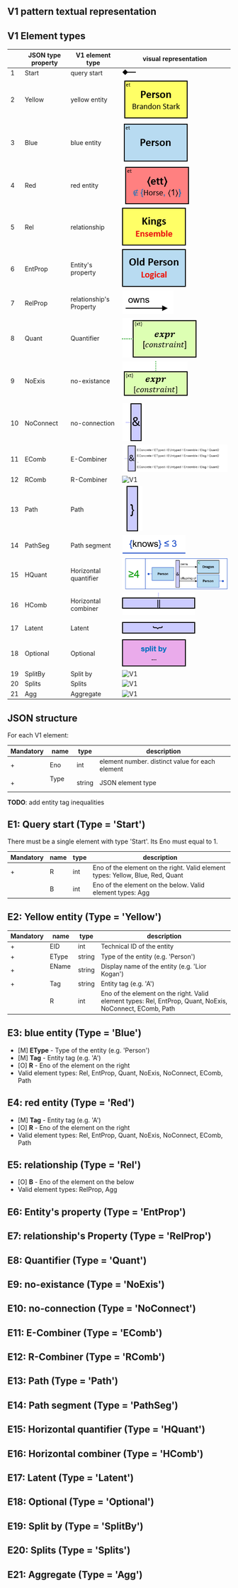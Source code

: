 ## V1 pattern textual representation

## V1 Element types

|   | JSON type property | V1 element type         | visual representation
|---|-----------|-------------------------|----------------------
|1  | Start     | query start             | ![V1](https://raw.githubusercontent.com/LiorKogan/V1/master/Elements/Element01.png)
|2  | Yellow    | yellow entity           | ![V1](https://raw.githubusercontent.com/LiorKogan/V1/master/Elements/Element02.png)
|3  | Blue      | blue entity             | ![V1](https://raw.githubusercontent.com/LiorKogan/V1/master/Elements/Element03.png)
|4  | Red       | red entity              | ![V1](https://raw.githubusercontent.com/LiorKogan/V1/master/Elements/Element04.png)
|5  | Rel       | relationship            | ![V1](https://raw.githubusercontent.com/LiorKogan/V1/master/Elements/Element05.png)
|6  | EntProp   | Entity's property       | ![V1](https://raw.githubusercontent.com/LiorKogan/V1/master/Elements/Element06.png)
|7  | RelProp   | relationship's Property | ![V1](https://raw.githubusercontent.com/LiorKogan/V1/master/Elements/Element07.png)
|8  | Quant     | Quantifier              | ![V1](https://raw.githubusercontent.com/LiorKogan/V1/master/Elements/Element08.png)
|9  | NoExis    | no-existance            | ![V1](https://raw.githubusercontent.com/LiorKogan/V1/master/Elements/Element09.png)
|10 | NoConnect | no-connection           | ![V1](https://raw.githubusercontent.com/LiorKogan/V1/master/Elements/Element10.png)
|11 | EComb     | E-Combiner              | ![V1](https://raw.githubusercontent.com/LiorKogan/V1/master/Elements/Element11.png)
|12 | RComb     | R-Combiner              | ![V1](https://raw.githubusercontent.com/LiorKogan/V1/master/Elements/Element12.png)
|13 | Path      | Path                    | ![V1](https://raw.githubusercontent.com/LiorKogan/V1/master/Elements/Element13.png)
|14 | PathSeg   | Path segment            | ![V1](https://raw.githubusercontent.com/LiorKogan/V1/master/Elements/Element14.png)
|15 | HQuant    | Horizontal quantifier   | ![V1](https://raw.githubusercontent.com/LiorKogan/V1/master/Elements/Element15.png)
|16 | HComb     | Horizontal combiner     | ![V1](https://raw.githubusercontent.com/LiorKogan/V1/master/Elements/Element16.png)
|17 | Latent    | Latent                  | ![V1](https://raw.githubusercontent.com/LiorKogan/V1/master/Elements/Element17.png)
|18 | Optional  | Optional                | ![V1](https://raw.githubusercontent.com/LiorKogan/V1/master/Elements/Element18.png)
|19 | SplitBy   | Split by                | ![V1](https://raw.githubusercontent.com/LiorKogan/V1/master/Elements/Element19.png)
|20 | Splits    | Splits                  | ![V1](https://raw.githubusercontent.com/LiorKogan/V1/master/Elements/Element20.png)
|21 | Agg       | Aggregate               | ![V1](https://raw.githubusercontent.com/LiorKogan/V1/master/Elements/Element21.png)

## JSON structure

For each V1 element:

|Mandatory| name      | type   | description
|---------|-----------|--------| ------
| +       | Eno       | int    | element number. distinct value for each element
| +       | Type      | string | JSON element type

**TODO**: add entity tag inequalities

## E1: Query start (Type = 'Start')

There must be a single element with type 'Start'. Its Eno must equal to 1.

|Mandatory| name      | type   | description
|---------|-----------|--------| ------
| +       | R         | int    | Eno of the element on the right. Valid element types: Yellow, Blue, Red, Quant
|         | B         | int    | Eno of the element on the below. Valid element types: Agg

## E2: Yellow entity (Type = 'Yellow')

|Mandatory| name      | type   | description
|---------|-----------|--------| ------
| +       | EID       | int    | Technical ID of the entity
| +       | EType     | string | Type of the entity (e.g. 'Person')
| +       | EName     | string | Display name of the entity (e.g. 'Lior Kogan')
| +       | Tag       | string | Entity tag (e.g. 'A')
|         | R         | int    | Eno of the element on the right. Valid element types: Rel, EntProp, Quant, NoExis, NoConnect, EComb, Path

## E3: blue entity (Type = 'Blue')

* [M] **EType** - Type of the entity (e.g. 'Person')
* [M] **Tag**   - Entity tag (e.g. 'A')
* [O] **R**     - Eno of the element on the right
 * Valid element types: Rel, EntProp, Quant, NoExis, NoConnect, EComb, Path

## E4: red entity (Type = 'Red')

* [M] **Tag**   - Entity tag (e.g. 'A')
* [O] **R**     - Eno of the element on the right
 * Valid element types: Rel, EntProp, Quant, NoExis, NoConnect, EComb, Path

## E5: relationship (Type = 'Rel')

* [O] **B** - Eno of the element on the below
 * Valid element types: RelProp, Agg

## E6: Entity's property (Type = 'EntProp') 


## E7: relationship's Property (Type = 'RelProp')


## E8: Quantifier (Type = 'Quant')


## E9: no-existance (Type = 'NoExis')


## E10: no-connection (Type = 'NoConnect')


## E11: E-Combiner (Type = 'EComb')


## E12: R-Combiner (Type = 'RComb')


## E13: Path (Type = 'Path') 


## E14: Path segment (Type = 'PathSeg')


## E15: Horizontal quantifier (Type = 'HQuant')


## E16: Horizontal combiner (Type = 'HComb')


## E17: Latent (Type = 'Latent')


## E18: Optional (Type = 'Optional')


## E19: Split by (Type = 'SplitBy')


## E20: Splits (Type = 'Splits')


## E21: Aggregate (Type = 'Agg')

